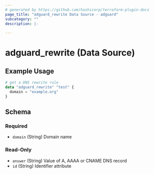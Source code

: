 ```yaml
---
# generated by https://github.com/hashicorp/terraform-plugin-docs
page_title: "adguard_rewrite Data Source - adguard"
subcategory: ""
description: |-
  
---
```


# adguard_rewrite (Data Source)



## Example Usage

```terraform
# get a DNS rewrite rule
data "adguard_rewrite" "test" {
  domain = "example.org"
}
```

<!-- schema generated by tfplugindocs -->
## Schema

### Required

- `domain` (String) Domain name

### Read-Only

- `answer` (String) Value of A, AAAA or CNAME DNS record
- `id` (String) Identifier attribute
